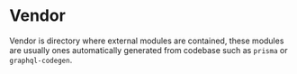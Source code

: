 # Vendor

Vendor is directory where external modules are contained, these modules are usually ones automatically generated from
codebase such as `prisma` or `graphql-codegen`.